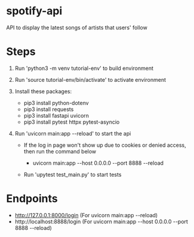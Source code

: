 # spotify-api
API to display the latest songs of artists that users' follow

# Steps
1. Run 'python3 -m venv tutorial-env' to build environment

2. Run 'source tutorial-env/bin/activate' to activate environment

3. Install these packages:
    - pip3 install python-dotenv
    - pip3 install requests
    - pip3 install fastapi uvicorn
    - pip3 install pytest httpx pytest-asyncio

4. Run 'uvicorn main:app --reload' to start the api
    - If the log in page won't show up due to cookies or denied access, then run the command below
        - uvicorn main:app --host 0.0.0.0 --port 8888 --reload

    - Run 'upytest test_main.py' to start tests

# Endpoints 
- http://127.0.0.1:8000/login (For uvicorn main:app --reload)
- http://localhost:8888/login (For uvicorn main:app --host 0.0.0.0 --port 8888 --reload)

